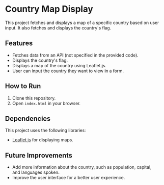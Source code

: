 # Country Map Display

This project fetches and displays a map of a specific country based on user input. It also fetches and displays the country's flag.

## Features

- Fetches data from an API (not specified in the provided code).
- Displays the country's flag.
- Displays a map of the country using Leaflet.js.
- User can input the country they want to view in a form.

## How to Run

1. Clone this repository.
2. Open `index.html` in your browser.

## Dependencies

This project uses the following libraries:

- [Leaflet.js](https://leafletjs.com/) for displaying maps.

## Future Improvements

- Add more information about the country, such as population, capital, and languages spoken.
- Improve the user interface for a better user experience.